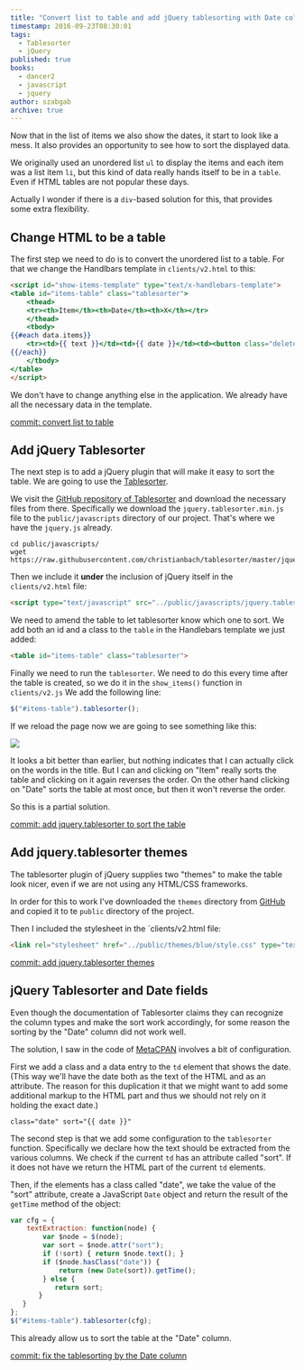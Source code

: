```yaml
---
title: "Convert list to table and add jQuery tablesorting with Date column"
timestamp: 2016-09-23T08:30:01
tags:
  - Tablesorter
  - jQuery
published: true
books:
  - dancer2
  - javascript
  - jquery
author: szabgab
archive: true
---
```



Now that in the list of items we also show the dates, it start to look like a mess.
It also provides an opportunity to see how to sort the displayed data.

We originally used an unordered list `ul` to display the items and each
item was a list item `li`, but this kind of data really hands itself to
be in a `table`. Even if HTML tables are not popular these days.

Actually I wonder if there is a `div`-based solution for this, that provides
some extra flexibility.


## Change HTML to be a table

The first step we need to do is to convert the unordered list to a table.
For that we change the Handlbars template in `clients/v2.html` to this:

```html
<script id="show-items-template" type="text/x-handlebars-template">
<table id="items-table" class="tablesorter">
    <thead>
    <tr><th>Item</th><th>Date</th><th>X</th></tr>
    </thead>
    <tbody>
{{#each data.items}}
    <tr><td>{{ text }}</td><td>{{ date }}</td><td><button class="delete" data-id="{{ _id.$oid }}">x</a></td></tr>
{{/each}}
    </tbody>
</table>
</script>
```

We don't have to change anything else in the application. We already have all the necessary
data in the template.

[commit: convert list to table ](https://github.com/szabgab/D2-Ajax/commit/c90812b18cb5d3e77cf80f93724021ab05320016)

## Add jQuery Tablesorter

The next step is to add a jQuery plugin that will make it easy to sort the table.
We are going to use the [Tablesorter](http://tablesorter.com/).

We visit the
[GitHub repository of Tablesorter](https://github.com/christianbach/tablesorter)
and download the necessary files from there. Specifically we download the
`jquery.tablesorter.min.js` file to the `public/javascripts` directory
of our project. That's where we have the `jquery.js` already.

```
cd public/javascripts/
wget https://raw.githubusercontent.com/christianbach/tablesorter/master/jquery.tablesorter.min.js
```

Then we include it **under** the inclusion of jQuery itself in the `clients/v2.html` file:

```html
<script type="text/javascript" src="../public/javascripts/jquery.tablesorter.min.js"></script>
```

We need to amend the table to let tablesorter know which one to sort. We add both an id and a class
to the `table` in the Handlebars template we just added:

```html
<table id="items-table" class="tablesorter">
```

Finally we need to run the `tablesorter`. We need to do this every time
after the table is created, so we do it in the `show_items()` function in `clients/v2.js`
We add the following line:

```javascript
$("#items-table").tablesorter();
```

If we reload the page now we are going to see something like this:

<img src="/img/dancer2_ajax_table.png" />

It looks a bit better than earlier, but nothing indicates that I can actually click on the
words in the title. But I can and clicking on "Item" really sorts the table and clicking on
it again reverses the order.
On the other hand clicking on "Date" sorts the table at most once, but then it won't
reverse the order.

So this is a partial solution.


[commit: add jquery.tablesorter to sort the table](https://github.com/szabgab/D2-Ajax/commit/ff0c56d6ac5b6bebfbd93c0c1575d2c53041c37b)

## Add jquery.tablesorter themes

The tablesorter plugin of jQuery supplies two "themes" to make the table look nicer,
even if we are not using any HTML/CSS frameworks.

In order for this to work I've downloaded the `themes` directory from
[GitHub](https://github.com/christianbach/tablesorter) and copied
it to te `public` directory of the project.

Then I included the stylesheet in the `clients/v2.html</h> file:

```html
<link rel="stylesheet" href="../public/themes/blue/style.css" type="text/css" media="print, projection, screen" />
```

[commit: add jquery.tablesorter themes](https://github.com/szabgab/D2-Ajax/commit/bb0a6cc7b380955dc2e4cefbaaae45ab9ca34037)


## jQuery Tablesorter and Date fields

Even though the documentation of Tablesorter claims they can recognize the
column types and make the sort work accordingly, for some reason the sorting
by the "Date" column did not work well.

The solution, I saw in the code of [MetaCPAN](https://metacpan.org/)
involves a bit of configuration.

First we add a class and a data entry to the `td` element
that shows the date. (This way we'll have the date both as the text
of the HTML and as an attribute. The reason for this duplication it that
we might want to add some additional markup to the HTML part and thus
we should not rely on it holding the exact date.)

```
class="date" sort="{{ date }}"
```

The second step is that we add some configuration to the `tablesorter`
function. Specifically we declare how the text should be extracted from the
various columns. We check if the current `td` has an attribute called
"sort". If it does not have we return the HTML part of the current `td`
elements.

Then, if the elements has a class called "date", we take the value of
the "sort" attribute, create a JavaScript `Date` object and return
the result of the `getTime` method of the object:

```javascript
var cfg = {
    textExtraction: function(node) {
        var $node = $(node);
        var sort = $node.attr("sort");
        if (!sort) { return $node.text(); }
        if ($node.hasClass("date")) {
            return (new Date(sort)).getTime();
        } else {
           return sort;
       }
   }
};
$("#items-table").tablesorter(cfg);
```

This already allow us to sort the table at the "Date" column.

[commit: fix the tablesorting by the Date column](https://github.com/szabgab/D2-Ajax/commit/b1f4798a0a6d466cae2aa45e83bee5fed4f1b7b4)
